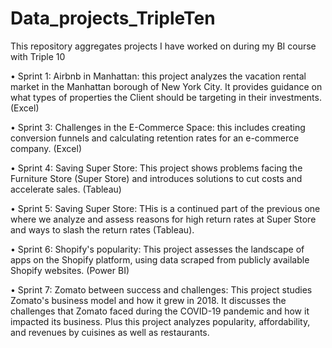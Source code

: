 # Data_projects_TripleTen
This repository aggregates projects I have worked on during my BI course with Triple 10

•	Sprint 1: Airbnb in Manhattan: this project analyzes the vacation rental market in the Manhattan borough of New York City. It provides guidance on what types of properties the Client should be targeting in their investments. (Excel)

•	Sprint 3: Challenges in the E-Commerce Space: this includes creating conversion funnels and calculating retention rates for an e-commerce company. (Excel)

•	Sprint 4: Saving Super Store: This project shows problems facing the Furniture Store (Super Store) and introduces solutions to cut costs and accelerate sales. (Tableau)

•	Sprint 5: Saving Super Store: THis is a continued part of the previous one where we analyze and assess reasons for high return rates at Super Store and ways to slash the return rates (Tableau). 

•	Sprint 6: Shopify's popularity: This project assesses the landscape of apps on the Shopify platform, using data scraped from publicly available Shopify websites. (Power BI)

•	Sprint 7: Zomato between success and challenges: This project studies Zomato's business model and how it grew in 2018. It discusses the challenges that Zomato faced during the COVID-19 pandemic and how it impacted its business. Plus this project analyzes popularity, affordability, and revenues by cuisines as well as restaurants.
